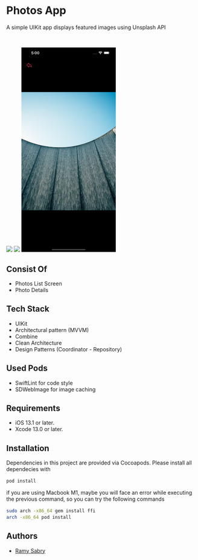 
# Photos App

A simple UIKit app displays featured images using Unsplash API

<br />

<img src="ScreenShots/Image1.png" width="250"> <img src="ScreenShots/Image2.png" width="250"> <img src="ScreenShots/Image3.png" width="250">

    
## Consist Of
- Photos List Screen
- Photo Details

    
## Tech Stack
- UIKit
- Architectural pattern (MVVM)
- Combine
- Clean Architecture
- Design Patterns (Coordinator - Repository)
    

## Used Pods
- SwiftLint for code style
- SDWebImage for image caching
    

## Requirements
- iOS 13.1 or later.
- Xcode 13.0 or later.
    

## Installation
Dependencies in this project are provided via Cocoapods. Please install all dependecies with

```bash
pod install
```

if you are using Macbook M1, maybe you will face an error while executing the previous command, so you can try the following commands
```sh
sudo arch -x86_64 gem install ffi
arch -x86_64 pod install
```

    
## Authors

- [Ramy Sabry](https://www.linkedin.com/in/ramy-aiman-sabry-153770117/)

  

